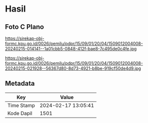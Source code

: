 # Hasil

## Foto C Plano

https://sirekap-obj-formc.kpu.go.id/0026/pemilu/pdpr/15/09/01/20/04/1509012004008-20240215-014141--1a01cbb5-0848-412f-bae8-7c495de0c4fe.jpg

https://sirekap-obj-formc.kpu.go.id/0026/pemilu/pdpr/15/09/01/20/04/1509012004008-20240215-021928--56367d80-8d73-4921-b8be-919cf50de4d9.jpg


## Metadata

| Key        | Value               |
| ---------- | ------------------- |
| Time Stamp | 2024-02-17 13:05:41 |
| Kode Dapil | 1501                |



